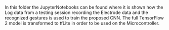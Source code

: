 In this folder the JupyterNotebooks can be found where it is shown how the Log data from a testing session recording the Electrode data and the recognized gestures is used to train the proposed CNN. The full TensorFlow 2 model is transformed to tfLite in order to be used on the Microcontroller. 